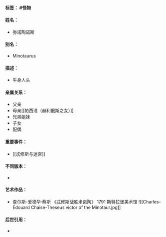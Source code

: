 #### 标签： #怪物
#### 姓名：
- 弥诺陶诺斯
#### 别名：
- Minotaurus
#### 描述：
- 牛身人头
#### 亲属关系：
- 父亲
- 母亲[[帕西淮（赫利俄斯之女）]]
- 兄弟姐妹
- 子女
- 配偶
#### 重要事件：
- [[忒修斯与迷宫]]
#### 不同版本：
- 
#### 艺术作品：
- 查尔斯-爱德华·蔡斯 《忒修斯战胜米诺陶》 1791 斯特拉堡美术馆
![[Charles-Édouard Chaise-Theseus victor of the Minotaur.jpg]]
#### 后世引用：
- 